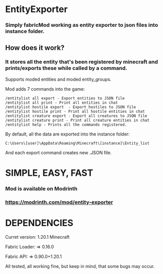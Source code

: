 # EntityExporter
### Simply fabricMod working as entity exporter to json files into instance folder.


## How does it work?
### It stores all the entity that's been registered by minecraft and prints/exports these while called by a command.
Supports moded entities and moded entity_groups.


Mod adds 7 commands into the game:
```
/entitylist all export - Export entities to JSON file
/entitylist all print - Print all entities in chat
/entitylist hostile export  - Export hostiles to JSON file
/entitylist hostile print - Print all hostile entities in chat
/entitylist creature export - Export all creatures to JSON file
/entitylist creature print - Print all creature entities in chat
/entitylist help - Prints all the commands registered.
```

By default, all the data are exported into the instance folder:
```
C:\Users\[user]\AppData\Roaming\Minecraft\[instance]\Entity_list
```
And each export command creates new .JSON file.

# SIMPLE, EASY, FAST

### Mod is available on Modrinth
### https://modrinth.com/mod/entity-exporter




# DEPENDENCIES

Curret version:
1.20.1 Minecraft 

Fabric Loader:
=> 0.16.0

Fabric API:
=> 0.90.0+1.20.1



All tested, all working fine, but keep in mind, that some bugs may occur.
